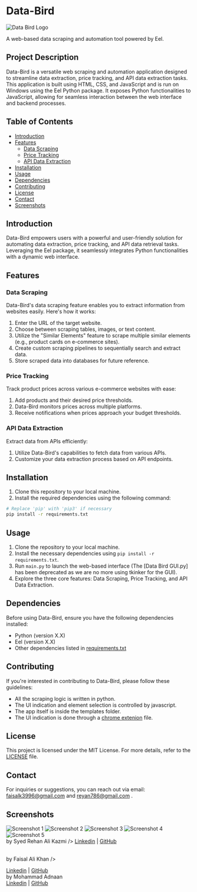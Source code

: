 # Data-Bird

![Data Bird Logo](./Data%20Bird%20Logo.png)

A web-based data scraping and automation tool powered by Eel.

## Project Description

Data-Bird is a versatile web scraping and automation application designed to streamline data extraction, price tracking, and API data extraction tasks. This application is built using HTML, CSS, and JavaScript and is run on Windows using the Eel Python package. It exposes Python functionalities to JavaScript, allowing for seamless interaction between the web interface and backend processes.

## Table of Contents

- [Introduction](#introduction)
- [Features](#features)
  - [Data Scraping](#data-scraping)
  - [Price Tracking](#price-tracking)
  - [API Data Extraction](#api-data-extraction)
- [Installation](#installation)
- [Usage](#usage)
- [Dependencies](#dependencies)
- [Contributing](#contributing)
- [License](#license)
- [Contact](#contact)
- [Screenshots](#screenshots)

## Introduction

Data-Bird empowers users with a powerful and user-friendly solution for automating data extraction, price tracking, and API data retrieval tasks. Leveraging the Eel package, it seamlessly integrates Python functionalities with a dynamic web interface.

## Features

### Data Scraping

Data-Bird's data scraping feature enables you to extract information from websites easily. Here's how it works:

1. Enter the URL of the target website.
2. Choose between scraping tables, images, or text content.
3. Utilize the "Similar Elements" feature to scrape multiple similar elements (e.g., product cards on e-commerce sites).
4. Create custom scraping pipelines to sequentially search and extract data.
5. Store scraped data into databases for future reference.

### Price Tracking

Track product prices across various e-commerce websites with ease:

1. Add products and their desired price thresholds.
2. Data-Bird monitors prices across multiple platforms.
3. Receive notifications when prices approach your budget thresholds.

### API Data Extraction

Extract data from APIs efficiently:

1. Utilize Data-Bird's capabilities to fetch data from various APIs.
2. Customize your data extraction process based on API endpoints.

## Installation

1. Clone this repository to your local machine.
2. Install the required dependencies using the following command:

```bash
# Replace 'pip' with 'pip3' if necessary
pip install -r requirements.txt
```
## Usage

1. Clone the repository to your local machine.
2. Install the necessary dependencies using `pip install -r requirements.txt`.
3. Run `main.py` to launch the web-based interface (The [Data Bird GUI.py] has been deprecated as we are no more using tkinker for the GUI).
4. Explore the three core features: Data Scraping, Price Tracking, and API Data Extraction.

## Dependencies

Before using Data-Bird, ensure you have the following dependencies installed:

- Python (version X.X)
- Eel (version X.X)
- Other dependencies listed in [requirements.txt](requirements.txt)

## Contributing

If you're interested in contributing to Data-Bird, please follow these guidelines:
- All the scraping logic is written in python.
- The UI indication and element selection is controlled by javascript.
- The app itself is inside the templates folder.
- The UI indication is done through a [chrome extenion](highlight_extension) file.

## License

This project is licensed under the MIT License. For more details, refer to the [LICENSE](LICENSE) file.

## Contact

For inquiries or suggestions, you can reach out via email: faisalk3996@gmail.com and reyan786@gmail.com .

## Screenshots

![Screenshot 1](Screenshots/screenshot(1).png)
![Screenshot 2](Screenshots/screenshot(2).png)
![Screenshot 3](Screenshots/screenshot(3).png)
![Screenshot 4](Screenshots/screenshot(4).png)
![Screenshot 5](Screenshots/screenshot(5).png)
<be/>
<br />
by Syed Rehan Ali Kazmi />
[Linkedin](https://www.linkedin.com/in/mohd-rehan-3744b6194/) | [GitHub](https://github.com/rehan-786)

<br />
by Faisal Ali Khan />

[Linkedin](https://www.linkedin.com/in/faisal-k-727b5017b/) | [GitHub](https://github.com/faisalkhan19)
<br />
by Mohammad Adnaan<br />
[Linkedin](https://www.linkedin.com/in/mohammad-adnaan-51272024a/) | [GitHub](https://github.com/mohd-adnaan)

